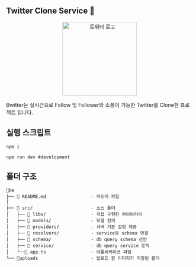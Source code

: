 ## Twitter Clone Service 🐤

<div align='center'>

<img src="https://ifh.cc/g/GQfyo3.png"  width="200" alt="트위터 로고"/> <br />

</div>

Bwitter는 실시간으로 Follow 및 Follower와 소통이 가능한 Twitter를 Clone한 프로젝트 입니다. 

## 실행 스크립트
```
npm i

npm run dev #development
```

## 폴더 구조
```
📁be
├── 📄 README.md                 - 리드미 파일
│
├── 📁 src/                      - 소스 폴더
│   ├── 📁 libs/                 - 직접 구현한 라이브러리
│   ├── 📁 models/               - 모델 정의
│   ├── 📁 providers/            - 서버 기본 설정 제공
│   ├── 📁 resolvers/            - service와 schema 연결
│   ├── 📁 schema/               - db query schema 선언
│   ├── 📁 service/              - db query service 로직
│   └──📄 app.ts                 - 어플리케이션 파일
└── 📁uploads                    - 업로드 한 이미지가 저장된 폴더
```

